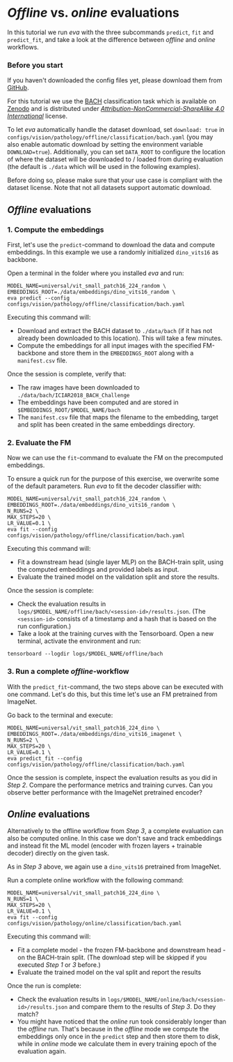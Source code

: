 # *Offline* vs. *online* evaluations

In this tutorial we run *eva* with the three subcommands `predict`, `fit` and `predict_fit`, and take a look at the difference between *offline* and *online* workflows.

### Before you start
If you haven't downloaded the config files yet, please download them from [GitHub](https://github.com/kaiko-ai/eva/tree/0.0.2).

For this tutorial we use the [BACH](../../datasets/bach.md) classification task which is available on [Zenodo](https://zenodo.org/records/3632035) and is distributed under [*Attribution-NonCommercial-ShareAlike 4.0 International*](https://creativecommons.org/licenses/by-nc-nd/4.0/legalcode) license.

To let *eva* automatically handle the dataset download, set `download: true` in `configs/vision/pathology/offline/classification/bach.yaml` (you may also enable automatic download by setting the environment variable `DOWNLOAD=true`). Additionally, you can set `DATA_ROOT` to configure the location of where the dataset will be downloaded to / loaded from during evaluation (the default is `./data` which will be used in the following examples).

Before doing so, please make sure that your use case is compliant with the dataset license. Note that not all datasets support automatic download.

## *Offline* evaluations

### 1. Compute the embeddings

First, let's use the `predict`-command to download the data and compute embeddings. In this example we use a randomly initialized `dino_vits16` as backbone.

Open a terminal in the folder where you installed *eva* and run:

```
MODEL_NAME=universal/vit_small_patch16_224_random \
EMBEDDINGS_ROOT=./data/embeddings/dino_vits16_random \
eva predict --config configs/vision/pathology/offline/classification/bach.yaml
```

Executing this command will:

 - Download and extract the BACH dataset to `./data/bach` (if it has not already been downloaded to this location). This will take a few minutes.
 - Compute the embeddings for all input images with the specified FM-backbone and store them in the `EMBEDDINGS_ROOT` along with a `manifest.csv` file.

Once the session is complete, verify that:

- The raw images have been downloaded to `./data/bach/ICIAR2018_BACH_Challenge`
- The embeddings have been computed and are stored in `$EMBEDDINGS_ROOT/$MODEL_NAME/bach`
- The `manifest.csv` file that maps the filename to the embedding, target and split has been created in the same embeddings directory.

### 2. Evaluate the FM 

Now we can use the `fit`-command to evaluate the FM on the precomputed embeddings.

To ensure a quick run for the purpose of this exercise, we overwrite some of the default parameters. Run *eva* to fit the decoder classifier with:

```
MODEL_NAME=universal/vit_small_patch16_224_random \
EMBEDDINGS_ROOT=./data/embeddings/dino_vits16_random \
N_RUNS=2 \
MAX_STEPS=20 \
LR_VALUE=0.1 \
eva fit --config configs/vision/pathology/offline/classification/bach.yaml
```

Executing this command will:

 - Fit a downstream head (single layer MLP) on the BACH-train split, using the computed embeddings and provided labels as input.
 - Evaluate the trained model on the validation split and store the results.

Once the session is complete:

- Check the evaluation results in `logs/$MODEL_NAME/offline/bach/<session-id>/results.json`. (The `<session-id>` consists of a timestamp and a hash that is based on the run configuration.)
- Take a look at the training curves with the Tensorboard. Open a new terminal, activate the environment and run:
```
tensorboard --logdir logs/$MODEL_NAME/offline/bach
```

### 3. Run a complete *offline*-workflow

With the `predict_fit`-command, the two steps above can be executed with one command. Let's do this, but this time let's use an FM pretrained from ImageNet.

Go back to the terminal and execute:
```
MODEL_NAME=universal/vit_small_patch16_224_dino \
EMBEDDINGS_ROOT=./data/embeddings/dino_vits16_imagenet \
N_RUNS=2 \
MAX_STEPS=20 \
LR_VALUE=0.1 \
eva predict_fit --config configs/vision/pathology/offline/classification/bach.yaml
```

Once the session is complete, inspect the evaluation results as you did in *Step 2*. Compare the performance metrics and training curves. Can you observe better performance with the ImageNet pretrained encoder?

## *Online* evaluations

Alternatively to the offline workflow from *Step 3*, a complete evaluation can also be computed online. In this case we don't save and track embeddings and instead fit the ML model (encoder with frozen layers + trainable decoder) directly on the given task.

As in *Step 3* above, we again use a `dino_vits16` pretrained from ImageNet. 

Run a complete online workflow with the following command:
```
MODEL_NAME=universal/vit_small_patch16_224_dino \
N_RUNS=1 \
MAX_STEPS=20 \
LR_VALUE=0.1 \
eva fit --config configs/vision/pathology/online/classification/bach.yaml
```

Executing this command will:

 - Fit a complete model - the frozen FM-backbone and downstream head - on the BACH-train split. (The download step will be skipped if you executed *Step 1* or *3* before.)
 - Evaluate the trained model on the val split and report the results

Once the run is complete:

- Check the evaluation results in `logs/$MODEL_NAME/online/bach/<session-id>/results.json` and compare them to the results of *Step 3*. Do they match?
- You might have noticed that the *online* run took considerably longer than the *offline* run. That's because in the *offline* mode we compute the embeddings only once in the `predict` step and then store them to disk, while in *online* mode we calculate them in every training epoch of the evaluation again.
